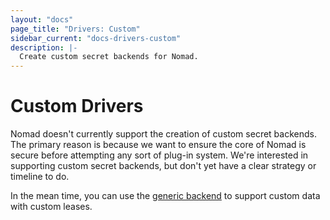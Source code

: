 ```yaml
---
layout: "docs"
page_title: "Drivers: Custom"
sidebar_current: "docs-drivers-custom"
description: |-
  Create custom secret backends for Nomad.
---
```


# Custom Drivers

Nomad doesn't currently support the creation of custom secret backends.
The primary reason is because we want to ensure the core of Nomad is
secure before attempting any sort of plug-in system. We're interested
in supporting custom secret backends, but don't yet have a clear strategy
or timeline to do.

In the mean time, you can use the
[generic backend](/docs/secrets/generic/index.html) to support custom
data with custom leases.
